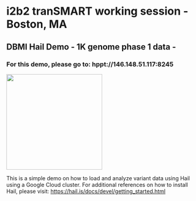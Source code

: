 # i2b2 tranSMART working session - Boston, MA
## DBMI Hail Demo - 1K genome phase 1 data - 
### For this demo, please go to: hppt://146.148.51.117:8245

<img src="https://hail.is/docs/devel/hail-logo-cropped.png" width= "250px">

This is a simple demo on how to load and analyze variant data using Hail using a Google Cloud cluster.
For additional references on how to install Hail, please visit: https://hail.is/docs/devel/getting_started.html


